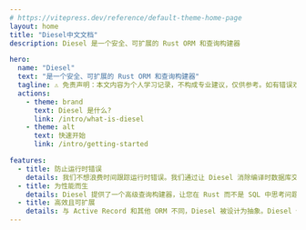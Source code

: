 ```yaml
---
# https://vitepress.dev/reference/default-theme-home-page
layout: home
title: "Diesel中文文档"
description: Diesel 是一个安全、可扩展的 Rust ORM 和查询构建器

hero:
  name: "Diesel"
  text: "是一个安全、可扩展的 Rust ORM 和查询构建器"
  tagline: ⚠️ 免责声明：本文内容为个人学习记录，不构成专业建议，仅供参考。如有错误欢迎指正。
  actions:
    - theme: brand
      text: Diesel 是什么?
      link: /intro/what-is-diesel
    - theme: alt
      text: 快速开始
      link: /intro/getting-started

features:
  - title: 防止运行时错误
    details: 我们不想浪费时间跟踪运行时错误。我们通过让 Diesel 消除编译时数据库交互错误的可能性来实现这一点。
  - title: 为性能而生
    details: Diesel 提供了一个高级查询构建器，让您在 Rust 而不是 SQL 中思考问题。我们专注于零成本抽象，使 Diesel 能够运行查询并加载数据，速度甚至比 C 更快。
  - title: 高效且可扩展
    details: 与 Active Record 和其他 ORM 不同，Diesel 被设计为抽象。Diesel 使您能够编写可重用的代码，并根据您的问题域而不是 SQL 进行思考。
---
```


